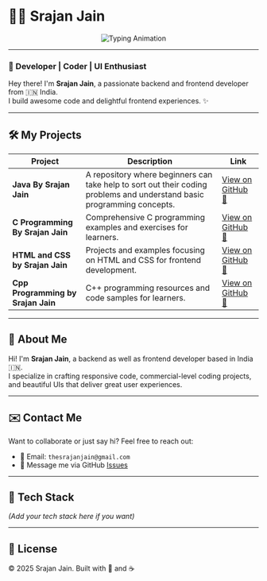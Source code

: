 # 👨‍💻 Srajan Jain

<p align="center">
  <img src="https://readme-typing-svg.demolab.com?font=Fira+Code&weight=600&size=32&duration=2500&pause=1000&color=00F5D4&center=true&vCenter=true&multiline=true&repeat=true&width=700&height=120&lines=Hi,+I+am+Srajan+Jain+👋;Full+Stack+Developer+|+AI+Enthusiast;Backend+Coder+|+Frontend+Designer" alt="Typing Animation" />
</p>

---

### 🚀 Developer | Coder | UI Enthusiast

Hey there! I'm **Srajan Jain**, a passionate backend and frontend developer from 🇮🇳 India.  
I build awesome code and delightful frontend experiences. ✨

---

## 🛠 My Projects

| Project                       | Description                                                                 | Link                                                                                  |
|------------------------------|-----------------------------------------------------------------------------|---------------------------------------------------------------------------------------|
| **Java By Srajan Jain**       | A repository where beginners can take help to sort out their coding problems and understand basic programming concepts. | [View on GitHub 🔗](https://github.com/TheSrajanJain/Java-By-Srajan-Jain)            |
| **C Programming By Srajan Jain** | Comprehensive C programming examples and exercises for learners.          | [View on GitHub 🔗](https://github.com/TheSrajanJain/C-Programming-By-Srajan-Jain)   |
| **HTML and CSS by Srajan Jain** | Projects and examples focusing on HTML and CSS for frontend development.    | [View on GitHub 🔗](https://github.com/TheSrajanJain/HTML-and-CSS-by-Srajan-Jain)    |
| **Cpp Programming by Srajan Jain** | C++ programming resources and code samples for learners.                | [View on GitHub 🔗](https://github.com/TheSrajanJain/Cpp-Programming-by-Srajan-Jain)  |

---

## 📘 About Me

Hi! I'm **Srajan Jain**, a backend as well as frontend developer based in India 🇮🇳.  
I specialize in crafting responsive code, commercial-level coding projects, and beautiful UIs that deliver great user experiences.

---

## ✉️ Contact Me

Want to collaborate or just say hi? Feel free to reach out:

- 📧 Email: `thesrajanjain@gmail.com`  
- 💬 Message me via GitHub [Issues](https://github.com/TheSrajanJain)

---

## 🧠 Tech Stack

*(Add your tech stack here if you want)*

---

## 📜 License

© 2025 Srajan Jain. Built with 💙 and ☕

